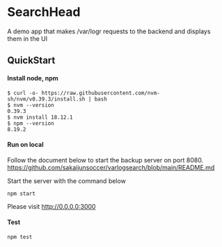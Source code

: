 # SearchHead

A demo app that makes /var/logr requests to the backend and displays them in the UI

## QuickStart

#### Install node, npm
```
$ curl -o- https://raw.githubusercontent.com/nvm-sh/nvm/v0.39.3/install.sh | bash
$ nvm --version
0.39.3
$ nvm install 18.12.1
$ npm --version
8.19.2
```

#### Run on local

Follow the document below to start the backup server on port 8080.
https://github.com/sakaijunsoccer/varlogsearch/blob/main/README.md

Start the server with the command below
```
npm start
```
Please visit http://0.0.0.0:3000

#### Test
```
npm test
```